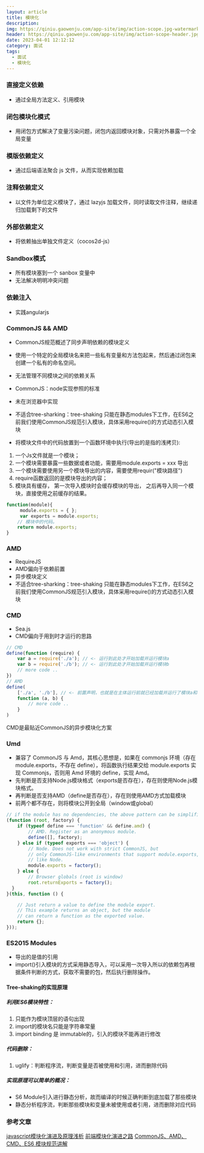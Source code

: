```yaml
---
layout: article
title: 模块化
description: 
img: https://qiniu.gaowenju.com/app-site/img/action-scope.jpg-watermark
header: https://qiniu.gaowenju.com/app-site/img/action-scope-header.jpg-watermark
date: 2023-04-01 12:12:12
category: 面试
tags:
  - 面试
  - 模块化
---
```


### 直接定义依赖

- 通过全局方法定义、引用模块


### 闭包模块化模式

- 用闭包方式解决了变量污染问题，闭包内返回模块对象，只需对外暴露一个全局变量

### 模版依赖定义

- 通过后端语法聚合 js 文件，从而实现依赖加载

### 注释依赖定义

- 以文件为单位定义模块了，通过 lazyjs 加载文件，同时读取文件注释，继续递归加载剩下的文件

### 外部依赖定义

- 将依赖抽出单独文件定义（cocos2d-js）

### Sandbox模式

- 所有模块塞到一个 sanbox 变量中
- 无法解决明明冲突问题


### 依赖注入
- 实践angularjs

### CommonJS && AMD

- CommonJS规范概述了同步声明依赖的模块定义
- 使用一个特定的全局模块名来把一些私有变量和方法包起来，然后通过闭包来创建一个私有的命名空间。
- 无法管理不同模块之间的依赖关系

- CommonJS：node实现参照的标准
- 未在浏览器中实现
- 不适合tree-sharking：tree-shaking 只能在静态modules下工作，在ES6之前我们使用CommonJS规范引入模块，具体采用require()的方式动态引入模块
- 将模块文件中的代码放置到一个函数环境中执行(导出的是指的浅拷贝):

1. 一个Js文件就是一个模块；
1. 一个模块需要暴露一些数据或者功能，需要用module.exports = xxx 导出
1. 一个模块需要使用另一个模块导出的内容，需要使用requir("模块路径")
1. require函数返回的是模块导出的内容；
1. 模块具有缓存， 第一次导入模块时会缓存模块的导出， 之后再导入同一个模块，直接使用之前缓存的结果。

```javascript
function(module){
     module.exports = { };
     var exports = module.exports;
    // 模块中的代码。
    return module.exports;
} 
```

### AMD
- RequireJS
- AMD偏向于依赖前置
- 异步模块定义
- 不适合tree-sharking：tree-shaking 只能在静态modules下工作，在ES6之前我们使用CommonJS规范引入模块，具体采用require()的方式动态引入模块

### CMD

- Sea.js
- CMD偏向于用到时才运行的思路


```javascript
// CMD
define(function (require) {
    var a = require('./a'); // <- 运行到此处才开始加载并运行模块a
    var b = require('./b'); // <- 运行到此处才开始加载并运行模块b
    // more code ..
})
// AMD
define(
    ['./a', './b'], // <- 前置声明，也就是在主体运行前就已经加载并运行了模块a和模块b
    function (a, b) {
        // more code ..
    }
)
```

CMD是最贴近CommonJS的异步模块化方案



### Umd

- 兼容了 CommonJS 与 Amd，其核心思想是，如果在 commonjs 环境（存在 module.exports，不存在 define），将函数执行结果交给 module.exports 实现 Commonjs，否则用 Amd 环境的 define，实现 Amd。
- 先判断是否支持Node.js模块格式（exports是否存在），存在则使用Node.js模块格式。
- 再判断是否支持AMD（define是否存在），存在则使用AMD方式加载模块
- 前两个都不存在，则将模块公开到全局（window或global）

```javascript
// if the module has no dependencies, the above pattern can be simplified to
(function (root, factory) {
    if (typeof define === 'function' && define.amd) {
        // AMD. Register as an anonymous module.
        define([], factory);
    } else if (typeof exports === 'object') {
        // Node. Does not work with strict CommonJS, but
        // only CommonJS-like environments that support module.exports,
        // like Node.
        module.exports = factory();
    } else {
        // Browser globals (root is window)
        root.returnExports = factory();
  }
}(this, function () {

    // Just return a value to define the module export.
    // This example returns an object, but the module
    // can return a function as the exported value.
    return {};
}));
```



### ES2015 Modules

- 导出的是值的引用
- import()引入模块的方式采用静态导入，可以采用一次导入所以的依赖包再根据条件判断的方式，获取不需要的包，然后执行删除操作。



#### Tree-shaking的实现原理

##### 利用ES6模块特性：

1. 只能作为模块顶层的语句出现
1. import的模块名只能是字符串常量
1. import binding 是 immutable的，引入的模块不能再进行修改

##### 代码删除：
1. uglify：判断程序流，判断变量是否被使用和引用，进而删除代码

##### 实现原理可以简单的概况：

- S6 Module引入进行静态分析，故而编译的时候正确判断到底加载了那些模块
- 静态分析程序流，判断那些模块和变量未被使用或者引用，进而删除对应代码


### 参考文章
[javascript模块化演进及原理浅析](https://www.mdeditor.tw/pl/ggzM)
[前端模块化演进之路](https://zhuanlan.zhihu.com/p/115135287)
[CommonJS、AMD、CMD、ES6 模块规范讲解](https://juejin.cn/post/6844904175034187784#heading-11)